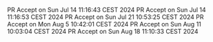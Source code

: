 PR Accept on Sun Jul 14 11:16:43 CEST 2024
PR Accept on Sun Jul 14 11:16:53 CEST 2024
PR Accept on Sun Jul 21 10:53:25 CEST 2024
PR Accept on Mon Aug  5 10:42:01 CEST 2024
PR Accept on Sun Aug 11 10:03:04 CEST 2024
PR Accept on Sun Aug 18 11:10:33 CEST 2024
